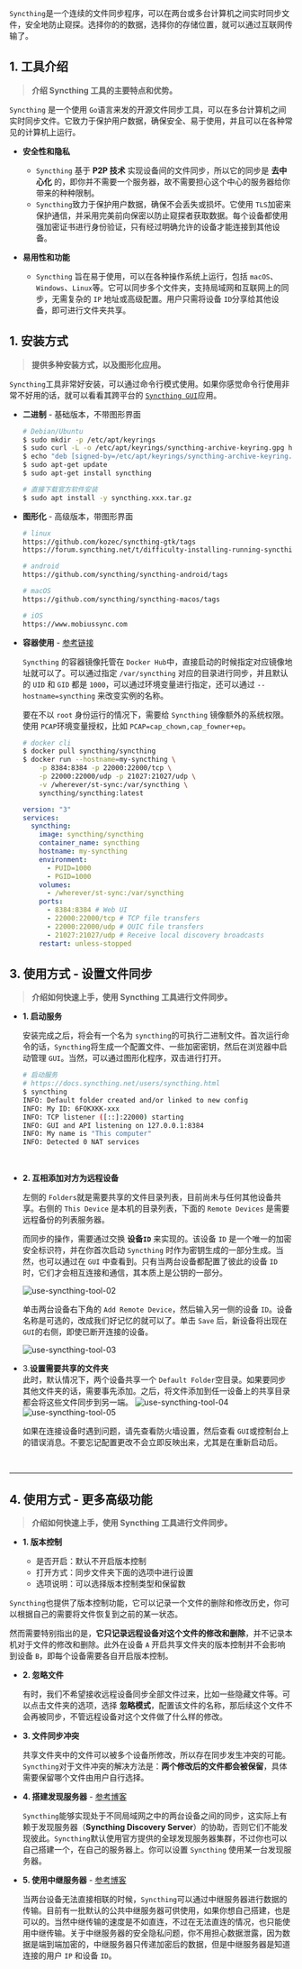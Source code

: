 

​`Syncthing`​ 是一个连续的文件同步程序，可以在两台或多台计算机之间实时同步文件，安全地防止窥探。选择你的的数据，选择你的存储位置，就可以通过互联网传输了。

## 1. 工具介绍

> **介绍 Syncthing 工具的主要特点和优势。**

​`Syncthing`​ 是一个使用 `Go`​ 语言来发的开源文件同步工具，可以在多台计算机之间实时同步文件。它致力于保护用户数据，确保安全、易于使用，并且可以在各种常见的计算机上运行。

- **安全性和隐私**

  - ​`Syncthing`​ 基于 **P2P 技术** 实现设备间的文件同步，所以它的同步是 **去中心化** 的，即你并不需要一个服务器，故不需要担心这个中心的服务器给你带来的种种限制。
  - ​`Syncthing`​ 致力于保护用户数据，确保不会丢失或损坏。它使用 `TLS`​ 加密来保护通信，并采用完美前向保密以防止窥探者获取数据。每个设备都使用强加密证书进行身份验证，只有经过明确允许的设备才能连接到其他设备。
- **易用性和功能**

  - ​`Syncthing`​ 旨在易于使用，可以在各种操作系统上运行，包括 `macOS`​、`Windows`​、`Linux`​ 等。它可以同步多个文件夹，支持局域网和互联网上的同步，无需复杂的 `IP`​ 地址或高级配置。用户只需将设备 `ID`​ 分享给其他设备，即可进行文件夹共享。

## 1. 安装方式

> **提供多种安装方式，以及图形化应用。**

​`Syncthing`​ 工具非常好安装，可以通过命令行模式使用。如果你感觉命令行使用非常不好用的话，就可以看看其跨平台的 [`Syncthing GUI`](https://github.com/kozec/syncthing-gtk)​ 应用。

- **二进制** - 基础版本，不带图形界面

  ```bash
  # Debian/Ubuntu
  $ sudo mkdir -p /etc/apt/keyrings
  $ sudo curl -L -o /etc/apt/keyrings/syncthing-archive-keyring.gpg https://syncthing.net/release-key.gpg
  $ echo "deb [signed-by=/etc/apt/keyrings/syncthing-archive-keyring.gpg] https://apt.syncthing.net/ syncthing stable" | sudo tee /etc/apt/sources.list.d/syncthing.list
  $ sudo apt-get update
  $ sudo apt-get install syncthing

  # 直接下载官方软件安装
  $ sudo apt install -y syncthing.xxx.tar.gz
  ```

- **图形化** - 高级版本，带图形界面

  ```bash
  # linux
  https://github.com/kozec/syncthing-gtk/tags
  https://forum.syncthing.net/t/difficulty-installing-running-syncthing-v-11-5-on-ubuntu-14-04/2761/5

  # android
  https://github.com/syncthing/syncthing-android/tags

  # macOS
  https://github.com/syncthing/syncthing-macos/tags

  # iOS
  https://www.mobiussync.com
  ```

- **容器使用** - [参考链接](https://github.com/syncthing/syncthing/blob/main/README-Docker.md)

  ​`Syncthing`​ 的容器镜像托管在 `Docker Hub`​ 中，直接启动的时候指定对应镜像地址就可以了。可以通过指定 `/var/syncthing`​ 对应的目录进行同步，并且默认的 `UID`​ 和 `GID`​ 都是 `1000`​，可以通过环境变量进行指定，还可以通过 `--hostname=syncthing`​ 来改变实例的名称。

  要在不以 `root`​ 身份运行的情况下，需要给 `Syncthing`​ 镜像额外的系统权限。使用 `PCAP`​ 环境变量授权，比如 `PCAP=cap_chown,cap_fowner+ep`​。

  ```bash
  # docker cli
  $ docker pull syncthing/syncthing
  $ docker run --hostname=my-syncthing \
      -p 8384:8384 -p 22000:22000/tcp \
      -p 22000:22000/udp -p 21027:21027/udp \
      -v /wherever/st-sync:/var/syncthing \
      syncthing/syncthing:latest
  ```

  ```yaml
  version: "3"
  services:
    syncthing:
      image: syncthing/syncthing
      container_name: syncthing
      hostname: my-syncthing
      environment:
        - PUID=1000
        - PGID=1000
      volumes:
        - /wherever/st-sync:/var/syncthing
      ports:
        - 8384:8384 # Web UI
        - 22000:22000/tcp # TCP file transfers
        - 22000:22000/udp # QUIC file transfers
        - 21027:21027/udp # Receive local discovery broadcasts
      restart: unless-stopped
  ```

## 3. 使用方式 - 设置文件同步

> **介绍如何快速上手，使用 Syncthing 工具进行文件同步。**

- **1. 启动服务**

  安装完成之后，将会有一个名为 `syncthing`​ 的可执行二进制文件。首次运行命令的话，`Syncthing`​ 将生成一个配置文件、一些加密密钥，然后在浏览器中启动管理 `GUI`​。当然，可以通过图形化程序，双击进行打开。

  ```bash
  # 启动服务
  # https://docs.syncthing.net/users/syncthing.html
  $ syncthing
  INFO: Default folder created and/or linked to new config
  INFO: My ID: 6FOKXKK-xxx
  INFO: TCP listener ([::]:22000) starting
  INFO: GUI and API listening on 127.0.0.1:8384
  INFO: My name is "This computer"
  INFO: Detected 0 NAT services
  ```

‍

- **2. 互相添加对方为远程设备**

  左侧的 `Folders`​ 就是需要共享的文件目录列表，目前尚未与任何其他设备共享。右侧的 `This Device`​ 是本机的目录列表，下面的 `Remote Devices`​ 是需要远程备份的列表服务器。

  而同步的操作，需要通过交换 **设备 **​**​`ID`​**​ 来实现的。该设备 `ID`​ 是一个唯一的加密安全标识符，并在你首次启动 `Syncthing`​ 时作为密钥生成的一部分生成。当然，也可以通过在 `GUI`​ 中查看到。只有当两台设备都配置了彼此的设备 `ID`​ 时，它们才会相互连接和通信，其本质上是公钥的一部分。

  ![use-syncthing-tool-02](use-syncthing-tool-02-20231228145845-kjmnpky.png "Syncthing文件同步工具")

  单击两台设备右下角的 `Add Remote Device`​，然后输入另一侧的设备 `ID`​。设备名称是可选的，改成我们好记忆的就可以了。单击 `Save`​ 后，新设备将出现在 `GUI`​ 的右侧，即使已断开连接的设备。

  ![use-syncthing-tool-03](use-syncthing-tool-03-20231228151050-n8z3gbc.png)

- 3.**设置需要共享的文件夹**  
  此时，默认情况下，两个设备共享一个 `Default Folder`​ 空目录。如果要同步其他文件夹的话，需要事先添加。之后，将文件添加到任一设备上的共享目录都会将这些文件同步到另一端。
  ![use-syncthing-tool-04](use-syncthing-tool-04-20231228151204-yr08na6.png)
  ![use-syncthing-tool-05](use-syncthing-tool-05-20231228151219-zrycq0g.png)

  如果在连接设备时遇到问题，请先查看防火墙设置，然后查看 `GUI`​ 或控制台上的错误消息。不要忘记配置更改不会立即反映出来，尤其是在重新启动后。

‍

---

## 4. 使用方式 - 更多高级功能

> **介绍如何快速上手，使用 Syncthing 工具进行文件同步。**

- **1. 版本控制**

  - 是否开启：默认不开启版本控制
  - 打开方式：同步文件夹下面的选项中进行设置
  - 选项说明：可以选择版本控制类型和保留数

​`Syncthing`​ 也提供了版本控制功能，它可以记录一个文件的删除和修改历史，你可以根据自己的需要将文件恢复到之前的某一状态。

然而需要特别指出的是，**它只记录远程设备对这个文件的修改和删除**，并不记录本机对于文件的修改和删除。此外在设备 `A`​ 开启共享文件夹的版本控制并不会影响到设备 `B`​，即每个设备需要各自开启版本控制。

- **2. 忽略文件**

  有时，我们不希望接收远程设备同步全部文件过来，比如一些隐藏文件等。可以点击文件夹的选项，选择 **忽略模式**，配置该文件的名称，那后续这个文件不会再被同步，不管远程设备对这个文件做了什么样的修改。

- **3. 文件同步冲突**

  共享文件夹中的文件可以被多个设备所修改，所以存在同步发生冲突的可能。`Syncthing`​ 对于文件冲突的解决方法是：**两个修改后的文件都会被保留**，具体需要保留哪个文件由用户自行选择。

- **4. 搭建发现服务器** - [参考博客](https://zhuanlan.zhihu.com/p/89776195)

  ​`Syncthing`​ 能够实现处于不同局域网之中的两台设备之间的同步，这实际上有赖于发现服务器（**Syncthing Discovery Server**）的协助，否则它们不能发现彼此。`Syncthing`​ 默认使用官方提供的全球发现服务器集群，不过你也可以自己搭建一个，在自己的服务器上。你可以设置 `Syncthing`​ 使用某一台发现服务器。

- **5. 使用中继服务器** - [参考博客](https://zhuanlan.zhihu.com/p/89776195)

  当两台设备无法直接相联的时候，`Syncthing`​  可以通过中继服务器进行数据的传输。目前有一批默认的公共中继服务器可供使用，如果你想自己搭建，也是可以的。当然中继传输的速度是不如直连，不过在无法直连的情况，也只能使用中继传输。关于中继服务器的安全隐私问题，你不用担心数据泄露，因为数据是端到端加密的，中继服务器只传递加密后的数据，但是中继服务器是知道连接的用户  `IP`​ 和设备 `ID`​。
